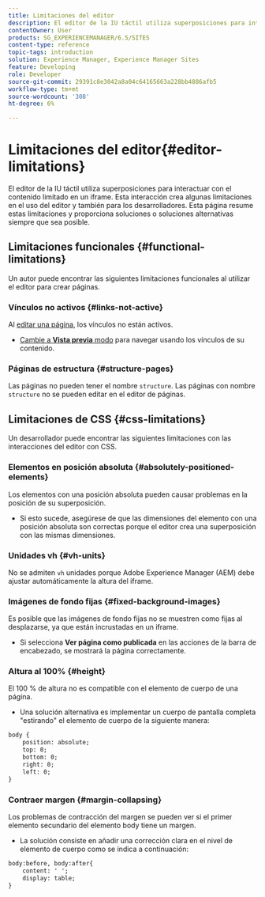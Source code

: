 ```yaml
---
title: Limitaciones del editor
description: El editor de la IU táctil utiliza superposiciones para interactuar con el contenido limitado en un iframe. Esta interacción crea algunas limitaciones en el uso del editor y también para los desarrolladores.
contentOwner: User
products: SG_EXPERIENCEMANAGER/6.5/SITES
content-type: reference
topic-tags: introduction
solution: Experience Manager, Experience Manager Sites
feature: Developing
role: Developer
source-git-commit: 29391c8e3042a8a04c64165663a228bb4886afb5
workflow-type: tm+mt
source-wordcount: '308'
ht-degree: 6%

---
```


# Limitaciones del editor{#editor-limitations}

El editor de la IU táctil utiliza superposiciones para interactuar con el contenido limitado en un iframe. Esta interacción crea algunas limitaciones en el uso del editor y también para los desarrolladores. Esta página resume estas limitaciones y proporciona soluciones o soluciones alternativas siempre que sea posible.

## Limitaciones funcionales {#functional-limitations}

Un autor puede encontrar las siguientes limitaciones funcionales al utilizar el editor para crear páginas.

### Vínculos no activos {#links-not-active}

Al [editar una página](/help/sites-authoring/editing-content.md), los vínculos no están activos.

* [Cambie a **Vista previa** modo](/help/sites-authoring/editing-content.md#preview-mode) para navegar usando los vínculos de su contenido.

### Páginas de estructura {#structure-pages}

Las páginas no pueden tener el nombre `structure`. Las páginas con nombre `structure` no se pueden editar en el editor de páginas.

## Limitaciones de CSS {#css-limitations}

Un desarrollador puede encontrar las siguientes limitaciones con las interacciones del editor con CSS.

### Elementos en posición absoluta {#absolutely-positioned-elements}

Los elementos con una posición absoluta pueden causar problemas en la posición de su superposición.

* Si esto sucede, asegúrese de que las dimensiones del elemento con una posición absoluta son correctas porque el editor crea una superposición con las mismas dimensiones.

### Unidades vh {#vh-units}

No se admiten `vh` unidades porque Adobe Experience Manager (AEM) debe ajustar automáticamente la altura del iframe.

### Imágenes de fondo fijas {#fixed-background-images}

Es posible que las imágenes de fondo fijas no se muestren como fijas al desplazarse, ya que están incrustadas en un iframe.

* Si selecciona **Ver página como publicada** en las acciones de la barra de encabezado, se mostrará la página correctamente.

### Altura al 100% {#height}

El 100 % de altura no es compatible con el elemento de cuerpo de una página.

* Una solución alternativa es implementar un cuerpo de pantalla completa &quot;estirando&quot; el elemento de cuerpo de la siguiente manera:

```xml
body {
    position: absolute;
    top: 0;
    bottom: 0;
    right: 0;
    left: 0;
}
```

### Contraer margen {#margin-collapsing}

Los problemas de contracción del margen se pueden ver si el primer elemento secundario del elemento body tiene un margen.

* La solución consiste en añadir una corrección clara en el nivel de elemento de cuerpo como se indica a continuación:

```xml
body:before, body:after{
    content: ' ';
    display: table;
}
```
